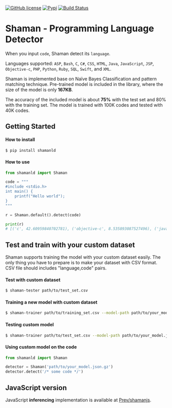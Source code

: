 [![GitHub license](https://img.shields.io/badge/license-MIT-blue.svg)](https://github.com/ratchetcloud/powerforums/blob/master/LICENSE)
[![Pypi](https://img.shields.io/pypi/v/shamanld.svg)](https://pypi.python.org/pypi/shamanld)
[![Build Status](https://travis-ci.org/Prev/shaman.svg)](https://travis-ci.org/Prev/shaman) 

# Shaman - Programming Language Detector

When you input `code`, Shaman detect its `language`.

Languages supported:
`ASP`, `Bash`, `C`, `C#`, `CSS`, `HTML`, `Java`, `JavaScript`, `JSP`,
`Objective-c`, `PHP`, `Python`, `Ruby`, `SQL`, `Swift`, and `XML`.

Shaman is implemented base on Naïve Bayes Classification and pattern matching technique.
Pre-trained model is included in the library, where the size of the model is only **167KB**.

The accuracy of the included model is about **75%** with the test set and 80% with the training set.
The model is trained with 100K codes and tested with 40K codes.


## Getting Started

#### How to install

```bash
$ pip install shamanld
```

#### How to use

```python
from shamanld import Shaman

code = """
#include <stdio.h>
int main() {
	printf("Hello world");
}
"""

r = Shaman.default().detect(code)

print(r)
# [('c', 42.60959840702781), ('objective-c', 8.535893087527496), ('java', 7.237626324587697), ...]
```


## Test and train with your custom dataset

Shaman supports training the model with your custom dataset easily.
The only thing you have to prepare is to make your dataset with CSV format.
CSV file should includes "language,code" pairs.

#### Test with custom dataset

```bash
$ shaman-tester path/to/test_set.csv
```

#### Training a new model with custom dataset

```bash
$ shaman-trainer path/to/training_set.csv --model-path path/to/your_model.json.gz
```

#### Testing custom model

```bash
$ shaman-trainer path/to/test_set.csv --model-path path/to/your_model.json.gz
```

#### Using custom model on the code
```python
from shamanld import Shaman

detector = Shaman('path/to/your_model.json.gz')
detector.detect('/* some code */')
```

## JavaScript version

JavaScript **inferencing** implementation is available at [Prev/shamanjs](https://github.com/Prev/shamanjs).

